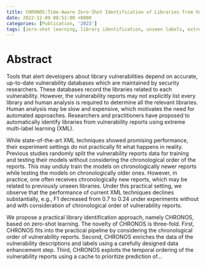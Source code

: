 ```yaml
---
title: CHRONOS:Time-Aware Zero-Shot Identification of Libraries from Vulnerability Reports
date: 2022-12-09 08:51:00 +0800
categories: [Publication, '2023']
tags: [zero-shot learning, library identification, unseen labels, extreme multi-label classification, vulnerability reports, ICSE 2023]     # TAG names should always be lowercase
---
```

# Abstract
Tools that alert developers about library vulnerabilities depend on accurate, up-to-date vulnerability databases which are maintained by security researchers. These databases record the libraries related to each vulnerability. However, the vulnerability reports may not explicitly list every library and human analysis is required to determine all the relevant libraries. Human analysis may be slow and expensive, which motivates the need for automated approaches. Researchers and practitioners have proposed to automatically identify libraries from vulnerability reports using extreme multi-label learning (XML).

While state-of-the-art XML techniques showed promising performance, their experiment settings do not practically fit what happens in reality. Previous studies randomly split the vulnerability reports data for training and testing their models without considering the chronological order of the reports. This may unduly train the models on chronologically newer reports while testing the models on chronologically older ones. However, in practice, one often receives chronologically new reports, which may be related to previously unseen libraries. Under this practical setting, we observe that the performance of current XML techniques declines substantially, e.g., F1 decreased from 0.7 to 0.24 under experiments without and with consideration of chronological order of vulnerability reports.

We propose a practical library identification approach, namely CHRONOS, based on zero-shot learning. The novelty of CHRONOS is three-fold. First, CHRONOS fits into the practical pipeline by considering the chronological order of vulnerability reports. Second, CHRONOS enriches the data of the vulnerability descriptions and labels using a carefully designed data enhancement step. Third, CHRONOS exploits the temporal ordering of the vulnerability reports using a cache to prioritize prediction of...

